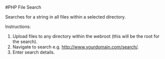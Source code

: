 #PHP File Search

Searches for a string in all files within a selected directory.

Instructions:

1. Upload files to any directory within the webroot (this will be the root for the search).
2. Navigate to search e.g. http://www.yourdomain.com/search/.
3. Enter search details.
